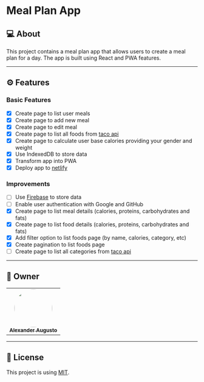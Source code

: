 # Meal Plan App
## 💻 About

This project contains a meal plan app that allows users to create a meal plan for a day. The app is built using React and PWA features.

---

## ⚙️ Features

### Basic Features

  - [x] Create page to list user meals
  - [x] Create page to add new meal
  - [x] Create page to edit meal
  - [x] Create page to list all foods from [taco api](https://taco-api.netlify.app/#sobre-o-projeto-taco)
  - [x] Create page to calculate user base calories providing your gender and weight
  - [x] Use IndexedDB to store data
  - [x] Transform app into PWA
  - [x] Deploy app to [netlify](https://www.netlify.com/)

### Improvements

  - [ ] Use [Firebase](https://firebase.google.com/) to store data
  - [ ] Enable user authentication with Google and GitHub
  - [x] Create page to list meal details (calories, proteins, carbohydrates and fats)
  - [x] Create page to list food details (calories, proteins, carbohydrates and fats)
  - [x] Add filter option to list foods page (by name, calories, category, etc)
  - [x] Create pagination to list foods page
  - [ ] Create page to list all categories from [taco api](https://taco-api.netlify.app/#sobre-o-projeto-taco)

---

## 🦸 Owner

<table>
  <tr>
    <td align="center"><a href="https://github.com/alexanderaugusto/"><img style="border-radius: 50%;" src="https://avatars2.githubusercontent.com/u/51683816?v=4" width="100px;" alt=""/><br /><sub><b>Alexander Augusto</b></sub></a></td>
  </tr>
</table>

---

## 📝 License

This project is using [MIT](./LICENSE).
